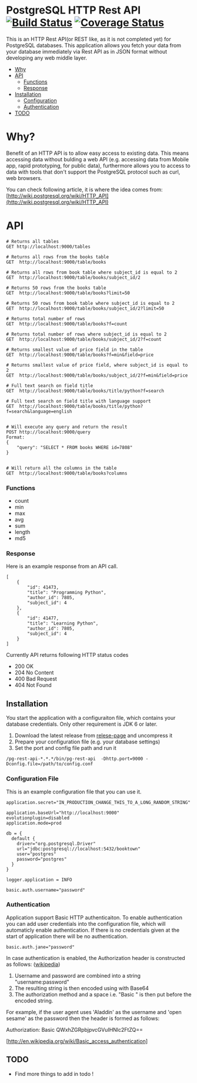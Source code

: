 PostgreSQL HTTP Rest API [![Build Status][travis-ci_status_img]][travis-ci_status] [![Coverage Status][coveralls_status_img]][coveralls_status]
======

This is an HTTP Rest API(or REST like, as it is not completed yet) for PostgreSQL databases. This application allows you fetch your data from your database immediately via Rest API as in JSON format without developing any web middle layer.

* [Why](#why)
* [API](#api)
  * [Functions](#functions)
  * [Response](#response)
* [Installation](#installation)
  * [Configuration](#configuration)
  * [Authentication](#authentication)
* [TODO](#todo)


# Why?<a id="why"></a>
Benefit of an HTTP API is to allow easy access to existing data. This means accessing data without bulding a web API (e.g. accessing data from Mobile app, rapid prototyping, for public data), furthermore allows you to access to data with tools that don't support the PostgreSQL protocol such as curl, web browsers.

You can check following article, it is where the idea comes from:
[http://wiki.postgresql.org/wiki/HTTP_API](http://wiki.postgresql.org/wiki/HTTP_API)





# API<a id="api"></a>


```
# Returns all tables
GET http://localhost:9000/tables

# Returns all rows from the books table
GET  http://localhost:9000/table/books

# Returns all rows from book table where subject_id is equal to 2
GET  http://localhost:9000/table/books/subject_id/2
 
# Returns 50 rows from the books table
GET  http://localhost:9000/table/books?limit=50

# Returns 50 rows from book table where subject_id is equal to 2
GET  http://localhost:9000/table/books/subject_id/2?limit=50

# Returns total number of rows
GET  http://localhost:9000/table/books?f=count

# Returns total number of rows where subject_id is equal to 2
GET  http://localhost:9000/table/books/subject_id/2?f=count

# Returns smallest value of price field in the table
GET  http://localhost:9000/table/books?f=min&field=price

# Returns smallest value of price field, where subject_id is equal to 2
GET  http://localhost:9000/table/books/subject_id/2?f=min&field=price

# Full text search on field title 
GET  http://localhost:9000/table/books/title/python?f=search

# Full text search on field title with language support
GET  http://localhost:9000/table/books/title/python?f=search&language=english


# Will execute any query and return the result
POST http://localhost:9000/query
Format:
{
    "query": "SELECT * FROM books WHERE id=7808"
}


# Will return all the columns in the table
GET  http://localhost:9000/table/books?columns

```

### Functions<a id="functions"></a>

* count 
* min 
* max 
* avg
* sum
* length
* md5



### Response<a id="response"></a>
Here is an example response from an API call.

```
[
    {
        "id": 41473,
        "title": "Programming Python",
        "author_id": 7805,
        "subject_id": 4
    },
    {
        "id": 41477,
        "title": "Learning Python",
        "author_id": 7805,
        "subject_id": 4
    }
]
```


Currently API returns following HTTP status codes

* 200 OK
* 204 No Content
* 400 Bad Request
* 404 Not Found
 




## Installation<a id="installation"></a>
You start the application with a configuraiton file, which contains your database credentials. Only other requirement is JDK 6 or later. 

1. Download the latest release from [relese-page](https://github.com/enginyoyen/postgresql-rest-api/releases) and uncompress it
2. Prepare your configuration file (e.g. your database settings)
3. Set the port and config file path and run it 


```
/pg-rest-api-*.*.*/bin/pg-rest-api  -Dhttp.port=9000 -Dconfig.file=/path/to/config.conf 
```



### Configuration File<a id="configuration"></a>

This is an example configuration file that you can use it.


```
application.secret="IN_PRODUCTION_CHANGE_THIS_TO_A_LONG_RANDOM_STRING"

application.baseUrl="http://localhost:9000"
evolutionplugin=disabled
application.mode=prod

db = {
  default {
    driver="org.postgresql.Driver"
    url="jdbc:postgresql://localhost:5432/booktown"
    user="postgres"
    password="postgres"
  }
}

logger.application = INFO

basic.auth.username="password"

```


### Authentication<a id="authentication"></a>
Application support Basic HTTP authenticaiton. To enable authentication you can add user credentials into the configuration file, which will automaticly enable authentication. If there is no credentials given at the start of application there will be no authentication. 


```
basic.auth.jane="password" 
```

In case authentication is enabled, the Authorization header is constructed as follows: ([wikipedia](http://en.wikipedia.org/wiki/Basic_access_authentication))

1. Username and password are combined into a string "username:password"
2. The resulting string is then encoded using with Base64
3. The authorization method and a space i.e. "Basic " is then put before the encoded string.

For example, if the user agent uses 'Aladdin' as the username and 'open sesame' as the password then the header is formed as follows:

Authorization: Basic QWxhZGRpbjpvcGVuIHNlc2FtZQ==

[http://en.wikipedia.org/wiki/Basic_access_authentication]


## TODO<a id="todo"></a>
* Find more things to add in todo !




[travis-ci_status_img]: https://travis-ci.org/enginyoyen/postgresql-rest-api.svg?branch=master
[travis-ci_status]: https://travis-ci.org/enginyoyen/postgresql-rest-api
[coveralls_status_img]: https://img.shields.io/coveralls/enginyoyen/postgresql-rest-api.svg
[coveralls_status]: https://coveralls.io/r/enginyoyen/postgresql-rest-api?branch=master

[relese-page]: https://github.com/enginyoyen/postgresql-rest-api/releases/tag/v0.1.0
